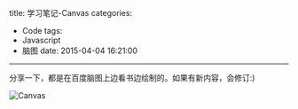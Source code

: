 title: 学习笔记-Canvas
categories:
  - Code
tags:
  - Javascript
  - 脑图
date: 2015-04-04 16:21:00
---

分享一下，都是在百度脑图上边看书边绘制的。如果有新内容，会修订:)

![Canvas](http://my404forest.qiniudn.com/Canvas.png)

